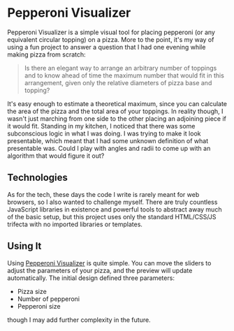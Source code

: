 # Pepperoni Visualizer

Pepperoni Visualizer is a simple visual tool for placing pepperoni (or any
equivalent circular topping) on a pizza. More to the point, it's my way of
using a fun project to answer a question that I had one evening while making
pizza from scratch:

> Is there an elegant way to arrange an arbitrary number of toppings and to
know ahead of time the maximum number that would fit in this arrangement, given
only the relative diameters of pizza base and topping?

It's easy enough to estimate a theoretical maximum, since you can calculate the
area of the pizza and the total area of your toppings. In reality though, I
wasn't just marching from one side to the other placing an adjoining piece if
it would fit. Standing in my kitchen, I noticed that there was some
subconscious logic in what I was doing. I was trying to make it look
presentable, which meant that I had some unknown definition of what presentable
was. Could I play with angles and radii to come up with an algorithm that would
figure it out?

## Technologies

As for the tech, these days the code I write is rarely meant for web browsers,
so I also wanted to challenge myself. There are truly countless JavaScript
libraries in existence and powerful tools to abstract away much of the basic
setup, but this project uses only the standard HTML/CSS/JS trifecta with no
imported libraries or templates.

## Using It

Using [Pepperoni Visualizer](https://nashkevin.github.io/pepperoni-visualizer/)
is quite simple. You can move the sliders to adjust the parameters of your
pizza, and the preview will update automatically. The initial design defined
three parameters:

* Pizza size
* Number of pepperoni
* Pepperoni size

though I may add further complexity in the future.
